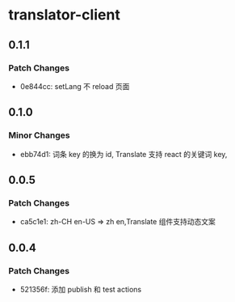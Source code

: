 # translator-client

## 0.1.1

### Patch Changes

- 0e844cc: setLang 不 reload 页面

## 0.1.0

### Minor Changes

- ebb74d1: 词条 key 的换为 id, Translate 支持 react 的关键词 key,

## 0.0.5

### Patch Changes

- ca5c1e1: zh-CH en-US => zh en,Translate 组件支持动态文案

## 0.0.4

### Patch Changes

- 521356f: 添加 publish 和 test actions
